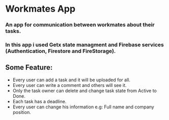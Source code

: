 # Workmates App
### An app for communication between workmates about their tasks.
### In this app i used Getx state managment and Firebase services (Authentication, Firestore and FireStorage).

## Some Feature:
- Every user can add a task and it will be uploaded for all.
- Every user can write a comment and others will see it.
- Only the task owner can delete and change task state from Active to Done.
- Each task has a deadline.
- Every user can change his information e.g: Full name and company position.
